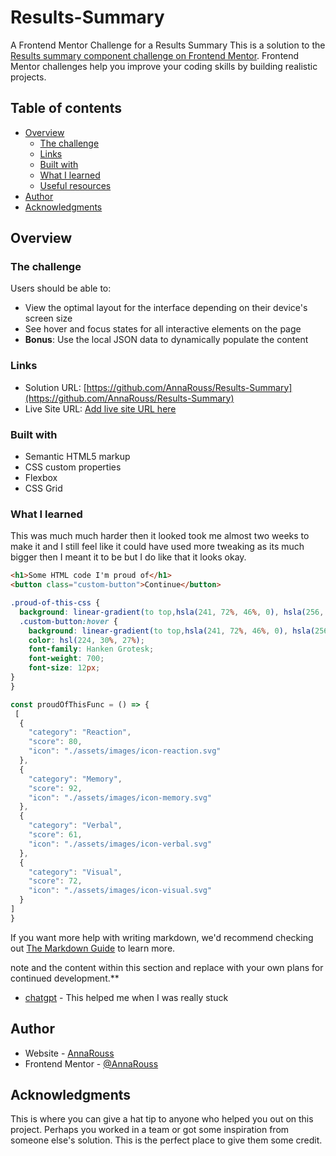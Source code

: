 # Results-Summary
A Frontend Mentor Challenge for a Results Summary 
This is a solution to the [Results summary component challenge on Frontend Mentor](https://www.frontendmentor.io/challenges/results-summary-component-CE_K6s0maV). Frontend Mentor challenges help you improve your coding skills by building realistic projects. 

## Table of contents

- [Overview](#overview)
  - [The challenge](#the-challenge)
  - [Links](#links)
  - [Built with](#built-with)
  - [What I learned](#what-i-learned)
  - [Useful resources](#useful-resources)
- [Author](#author)
- [Acknowledgments](#acknowledgments)



## Overview

### The challenge

Users should be able to:

- View the optimal layout for the interface depending on their device's screen size
- See hover and focus states for all interactive elements on the page
- **Bonus**: Use the local JSON data to dynamically populate the content




### Links

- Solution URL: [https://github.com/AnnaRouss/Results-Summary](https://github.com/AnnaRouss/Results-Summary)
- Live Site URL: [Add live site URL here](https://your-live-site-url.com)



### Built with

- Semantic HTML5 markup
- CSS custom properties
- Flexbox
- CSS Grid



### What I learned

This was much much harder then it looked took me almost two weeks to make it and I still feel like it could have used more tweaking as its much bigger then I meant it to be but I do like that it looks okay.

```html
<h1>Some HTML code I'm proud of</h1>
<button class="custom-button">Continue</button>
```
```css
.proud-of-this-css {
  background: linear-gradient(to top,hsla(241, 72%, 46%, 0), hsla(256, 72%, 46%, 1));
  .custom-button:hover {
    background: linear-gradient(to top,hsla(241, 72%, 46%, 0), hsla(256, 72%, 46%, 1));
    color: hsl(224, 30%, 27%);
    font-family: Hanken Grotesk;
    font-weight: 700;
    font-size: 12px;
}
}
```
```js
const proudOfThisFunc = () => {
 [
  {
    "category": "Reaction",
    "score": 80,
    "icon": "./assets/images/icon-reaction.svg"
  },
  {
    "category": "Memory",
    "score": 92,
    "icon": "./assets/images/icon-memory.svg"
  },
  {
    "category": "Verbal",
    "score": 61,
    "icon": "./assets/images/icon-verbal.svg"
  },
  {
    "category": "Visual",
    "score": 72,
    "icon": "./assets/images/icon-visual.svg"
  }
]
}
```

If you want more help with writing markdown, we'd recommend checking out [The Markdown Guide](https://www.markdownguide.org/) to learn more.

 note and the content within this section and replace with your own plans for continued development.**


- [chatgpt](https://chatgpt.com/) - This helped me when I was really stuck




## Author

- Website - [AnnaRouss](https://github.com/AnnaRouss)
- Frontend Mentor - [@AnnaRouss](https://www.frontendmentor.io/profile/AnnaRouss)


## Acknowledgments

This is where you can give a hat tip to anyone who helped you out on this project. Perhaps you worked in a team or got some inspiration from someone else's solution. This is the perfect place to give them some credit.

